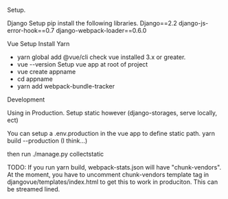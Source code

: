 Setup.

Django Setup
pip install the following libraries.
Django==2.2
django-js-error-hook==0.7
django-webpack-loader==0.6.0

Vue Setup
Install Yarn
- yarn global add @vue/cli
check vue installed 3.x or greater.
- vue --version
Setup vue app at root of project
- vue create appname
- cd appname
- yarn add webpack-bundle-tracker


Development

Using in Production.
Setup static however (django-storages, serve locally, ect)

You can setup a .env.production in the vue app to define static path.
yarn build --production (I think...)

then run
./manage.py collectstatic

TODO:
If you run yarn build, webpack-stats.json will have "chunk-vendors". 
At the moment, you have to uncomment chunk-vendors template tag in djangovue/templates/index.html to get this to work in produciton.
This can be streamed lined.